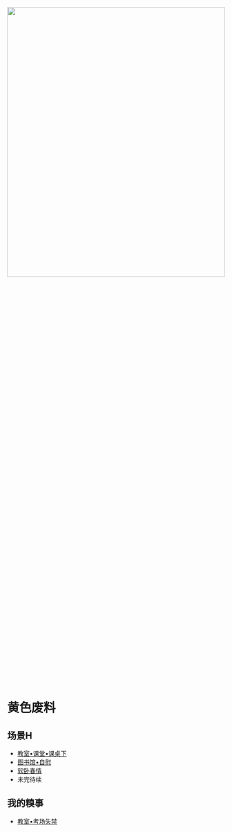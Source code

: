 <img src="https://cdn.jsdelivr.net/gh/Evilym/H-Novel/images/5b33124935da82f36d4aaf49fa335f76.jpg" width="100%" height="40%" >


# 黄色废料  

## 场景H
 - [教室•课堂•课桌下](./%E5%9C%BA%E6%99%AFH/%E6%95%99%E5%AE%A4%E2%80%A2%E8%AF%BE%E5%A0%82%E2%80%A2%E8%AF%BE%E6%A1%8C%E4%B8%8B.html)
 - [图书馆•自慰](./%E5%9C%BA%E6%99%AFH/%E5%9B%BE%E4%B9%A6%E9%A6%86%E2%80%A2%E8%87%AA%E6%85%B0%E2%80%A2qj.html)
 - [软卧春情](./%E5%9C%BA%E6%99%AFH/3.md)
 - 未完待续  

## 我的糗事
 - [教室•考场失禁](./other/1.html)

